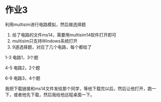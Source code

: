 # 作业3



利用multisim进行电路模拟，然后做选择题

1. 给了电路的文件ms14，需要用multisim14软件打开即可
2. multisim只支持Windows系统打开
3. 9道选择题，对应了几个电路，每个都给了



1-3 电路1，3个题

4-5 电路2，2个题

6-9 电路3，4个题



我把下载链接和ms14文件发给那个同学，等他下载完以后，然后让他打开，跑一下，或者他先下载，然后我给他远程桌面一下。